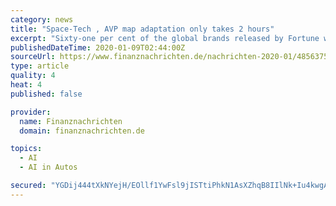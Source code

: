 ```yaml
---
category: news
title: "Space-Tech , AVP map adaptation only takes 2 hours"
excerpt: "Sixty-one per cent of the global brands released by Fortune will participate in CES 2020 to display new technologies, new products and new ecology including artificial intelligence, 5G, and technologies in ... in autonomous vehicles from China are appearing at CES. In 2019, Waymo's valuation was lowered by 40%; drive.ai announced the closure ..."
publishedDateTime: 2020-01-09T02:44:00Z
sourceUrl: https://www.finanznachrichten.de/nachrichten-2020-01/48563751-space-tech-avp-map-adaptation-only-takes-2-hours-200.htm
type: article
quality: 4
heat: 4
published: false

provider:
  name: Finanznachrichten
  domain: finanznachrichten.de

topics:
  - AI
  - AI in Autos

secured: "YGDij444tXkNYejH/EOllf1YwFsl9jISTtiPhkN1AsXZhqB8IIlNk+Iu4kwgAT4bhq/mFNpN2+jBECvQtuHQvh1cnJEIXSkPVwCm6vsMBusdgJj87jGjZ71rF9lQaYc5XOSIhIEH0+3uyT1aIm3yUpPhVm/tivMHaBzWZ6iuMB6wAhLO74OPiLBk7qdRgzbsJCJsFRYbUuKpGw85Xy+9fRYIfQqY4leMrqBwh0EFT3eQAwzZ3e8YkelbnPA767a6cgQPguToWpK348yONWtiUI2LxO08F5oXYFddk6EPuYicg1wYtEKSZlTnAhDb5TQfYaJFTAi2/451KInanNYAPpdW3Sen+dGBP6U10yx3jCxIXGPPi6Pb54IKYFmpkTsY+MOPmCEzkz7QDrCjyC4ca7rZpyQQ2BS+mbw1U4YMpb/WXB8WZ97DP7OgOmRXyvuSir4COk6snXhQBITqCmboAA==;DHi1j+1Q5/EXXe9xinj4+g=="
---
```


